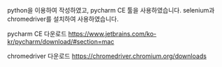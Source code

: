 python을 이용하여 작성하였고, pycharm CE 툴을 사용하였습니다.
selenium과 chromedriver를 설치하여 사용하였습니다.

pycharm CE 다운로드
https://www.jetbrains.com/ko-kr/pycharm/download/#section=mac

chromedriver 다운로드
https://chromedriver.chromium.org/downloads
